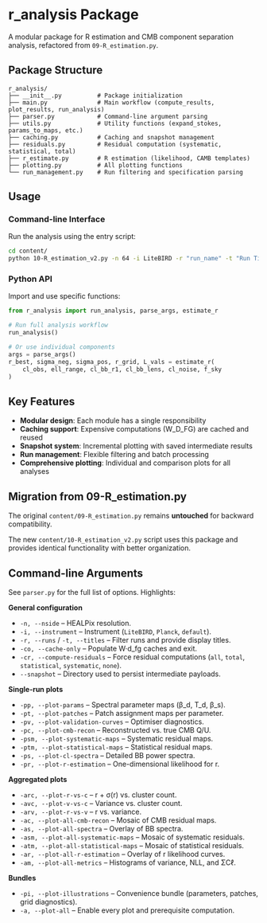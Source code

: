 # r_analysis Package

A modular package for R estimation and CMB component separation analysis, refactored from `09-R_estimation.py`.

## Package Structure

```
r_analysis/
├── __init__.py          # Package initialization
├── main.py              # Main workflow (compute_results, plot_results, run_analysis)
├── parser.py            # Command-line argument parsing
├── utils.py             # Utility functions (expand_stokes, params_to_maps, etc.)
├── caching.py           # Caching and snapshot management
├── residuals.py         # Residual computation (systematic, statistical, total)
├── r_estimate.py        # R estimation (likelihood, CAMB templates)
├── plotting.py          # All plotting functions
└── run_management.py    # Run filtering and specification parsing
```

## Usage

### Command-line Interface

Run the analysis using the entry script:

```bash
cd content/
python 10-R_estimation_v2.py -n 64 -i LiteBIRD -r "run_name" -t "Run Title" -a
```

### Python API

Import and use specific functions:

```python
from r_analysis import run_analysis, parse_args, estimate_r

# Run full analysis workflow
run_analysis()

# Or use individual components
args = parse_args()
r_best, sigma_neg, sigma_pos, r_grid, L_vals = estimate_r(
    cl_obs, ell_range, cl_bb_r1, cl_bb_lens, cl_noise, f_sky
)
```

## Key Features

- **Modular design**: Each module has a single responsibility
- **Caching support**: Expensive computations (W_D_FG) are cached and reused
- **Snapshot system**: Incremental plotting with saved intermediate results
- **Run management**: Flexible filtering and batch processing
- **Comprehensive plotting**: Individual and comparison plots for all analyses

## Migration from 09-R_estimation.py

The original `content/09-R_estimation.py` remains **untouched** for backward compatibility.

The new `content/10-R_estimation_v2.py` script uses this package and provides identical functionality with better organization.

## Command-line Arguments

See `parser.py` for the full list of options. Highlights:

**General configuration**
- `-n, --nside` – HEALPix resolution.
- `-i, --instrument` – Instrument (`LiteBIRD`, `Planck`, `default`).
- `-r, --runs` / `-t, --titles` – Filter runs and provide display titles.
- `-co, --cache-only` – Populate W·d_fg caches and exit.
- `-cr, --compute-residuals` – Force residual computations (`all`, `total`, `statistical`, `systematic`, `none`).
- `--snapshot` – Directory used to persist intermediate payloads.

**Single-run plots**
- `-pp, --plot-params` – Spectral parameter maps (β_d, T_d, β_s).
- `-pt, --plot-patches` – Patch assignment maps per parameter.
- `-pv, --plot-validation-curves` – Optimiser diagnostics.
- `-pc, --plot-cmb-recon` – Reconstructed vs. true CMB Q/U.
- `-psm, --plot-systematic-maps` – Systematic residual maps.
- `-ptm, --plot-statistical-maps` – Statistical residual maps.
- `-ps, --plot-cl-spectra` – Detailed BB power spectra.
- `-pr, --plot-r-estimation` – One-dimensional likelihood for r.

**Aggregated plots**
- `-arc, --plot-r-vs-c` – r + σ(r) vs. cluster count.
- `-avc, --plot-v-vs-c` – Variance vs. cluster count.
- `-arv, --plot-r-vs-v` – r vs. variance.
- `-ac, --plot-all-cmb-recon` – Mosaic of CMB residual maps.
- `-as, --plot-all-spectra` – Overlay of BB spectra.
- `-asm, --plot-all-systematic-maps` – Mosaic of systematic residuals.
- `-atm, --plot-all-statistical-maps` – Mosaic of statistical residuals.
- `-ar, --plot-all-r-estimation` – Overlay of r likelihood curves.
- `-am, --plot-all-metrics` – Histograms of variance, NLL, and ΣCℓ.

**Bundles**
- `-pi, --plot-illustrations` – Convenience bundle (parameters, patches, grid diagnostics).
- `-a, --plot-all` – Enable every plot and prerequisite computation.
